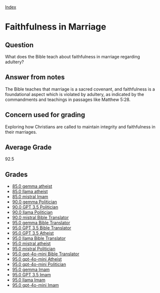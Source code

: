 
[Index](../index.md)
# Faithfulness in Marriage
## Question
What does the Bible teach about faithfulness in marriage regarding adultery?

## Answer from notes
The Bible teaches that marriage is a sacred covenant, and faithfulness is a foundational aspect which is violated by adultery, as indicated by the commandments and teachings in passages like Matthew 5:28.

## Concern used for grading
Exploring how Christians are called to maintain integrity and faithfulness in their marriages.

## Average Grade
92.5

## Grades
 * [85.0 gemma atheist](../answers/gemma_atheist/Faithfulness_in_Marriage.md)
 * [85.0 llama atheist](../answers/llama_atheist/Faithfulness_in_Marriage.md)
 * [85.0 mistral Imam](../answers/mistral_Imam/Faithfulness_in_Marriage.md)
 * [90.0 gemma Politician](../answers/gemma_Politician/Faithfulness_in_Marriage.md)
 * [90.0 GPT 3.5 Politician](../answers/GPT_3.5_Politician/Faithfulness_in_Marriage.md)
 * [90.0 llama Politician](../answers/llama_Politician/Faithfulness_in_Marriage.md)
 * [90.0 mistral Bible Translator](../answers/mistral_Bible_Translator/Faithfulness_in_Marriage.md)
 * [95.0 gemma Bible Translator](../answers/gemma_Bible_Translator/Faithfulness_in_Marriage.md)
 * [95.0 GPT 3.5 Bible Translator](../answers/GPT_3.5_Bible_Translator/Faithfulness_in_Marriage.md)
 * [95.0 GPT 3.5 Atheist](../answers/GPT_3.5_Atheist/Faithfulness_in_Marriage.md)
 * [95.0 llama Bible Translator](../answers/llama_Bible_Translator/Faithfulness_in_Marriage.md)
 * [95.0 mistral atheist](../answers/mistral_atheist/Faithfulness_in_Marriage.md)
 * [95.0 mistral Politician](../answers/mistral_Politician/Faithfulness_in_Marriage.md)
 * [95.0 gpt-4o-mini Bible Translator](../answers/gpt-4o-mini_Bible_Translator/Faithfulness_in_Marriage.md)
 * [95.0 gpt-4o-mini Atheist](../answers/gpt-4o-mini_Atheist/Faithfulness_in_Marriage.md)
 * [95.0 gpt-4o-mini Politician](../answers/gpt-4o-mini_Politician/Faithfulness_in_Marriage.md)
 * [95.0 gemma Imam](../answers/gemma_Imam/Faithfulness_in_Marriage.md)
 * [95.0 GPT 3.5 Imam](../answers/GPT_3.5_Imam/Faithfulness_in_Marriage.md)
 * [95.0 llama Imam](../answers/llama_Imam/Faithfulness_in_Marriage.md)
 * [95.0 gpt-4o-mini Imam](../answers/gpt-4o-mini_Imam/Faithfulness_in_Marriage.md)
